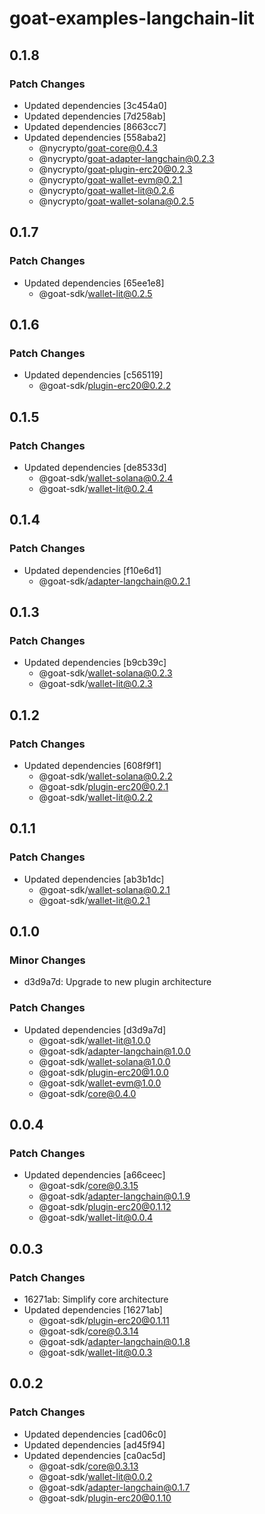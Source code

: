 # goat-examples-langchain-lit

## 0.1.8

### Patch Changes

- Updated dependencies [3c454a0]
- Updated dependencies [7d258ab]
- Updated dependencies [8663cc7]
- Updated dependencies [558aba2]
  - @nycrypto/goat-core@0.4.3
  - @nycrypto/goat-adapter-langchain@0.2.3
  - @nycrypto/goat-plugin-erc20@0.2.3
  - @nycrypto/goat-wallet-evm@0.2.1
  - @nycrypto/goat-wallet-lit@0.2.6
  - @nycrypto/goat-wallet-solana@0.2.5

## 0.1.7

### Patch Changes

- Updated dependencies [65ee1e8]
  - @goat-sdk/wallet-lit@0.2.5

## 0.1.6

### Patch Changes

- Updated dependencies [c565119]
  - @goat-sdk/plugin-erc20@0.2.2

## 0.1.5

### Patch Changes

- Updated dependencies [de8533d]
  - @goat-sdk/wallet-solana@0.2.4
  - @goat-sdk/wallet-lit@0.2.4

## 0.1.4

### Patch Changes

- Updated dependencies [f10e6d1]
  - @goat-sdk/adapter-langchain@0.2.1

## 0.1.3

### Patch Changes

- Updated dependencies [b9cb39c]
  - @goat-sdk/wallet-solana@0.2.3
  - @goat-sdk/wallet-lit@0.2.3

## 0.1.2

### Patch Changes

- Updated dependencies [608f9f1]
  - @goat-sdk/wallet-solana@0.2.2
  - @goat-sdk/plugin-erc20@0.2.1
  - @goat-sdk/wallet-lit@0.2.2

## 0.1.1

### Patch Changes

- Updated dependencies [ab3b1dc]
  - @goat-sdk/wallet-solana@0.2.1
  - @goat-sdk/wallet-lit@0.2.1

## 0.1.0

### Minor Changes

- d3d9a7d: Upgrade to new plugin architecture

### Patch Changes

- Updated dependencies [d3d9a7d]
  - @goat-sdk/wallet-lit@1.0.0
  - @goat-sdk/adapter-langchain@1.0.0
  - @goat-sdk/wallet-solana@1.0.0
  - @goat-sdk/plugin-erc20@1.0.0
  - @goat-sdk/wallet-evm@1.0.0
  - @goat-sdk/core@0.4.0

## 0.0.4

### Patch Changes

- Updated dependencies [a66ceec]
  - @goat-sdk/core@0.3.15
  - @goat-sdk/adapter-langchain@0.1.9
  - @goat-sdk/plugin-erc20@0.1.12
  - @goat-sdk/wallet-lit@0.0.4

## 0.0.3

### Patch Changes

- 16271ab: Simplify core architecture
- Updated dependencies [16271ab]
  - @goat-sdk/plugin-erc20@0.1.11
  - @goat-sdk/core@0.3.14
  - @goat-sdk/adapter-langchain@0.1.8
  - @goat-sdk/wallet-lit@0.0.3

## 0.0.2

### Patch Changes

- Updated dependencies [cad06c0]
- Updated dependencies [ad45f94]
- Updated dependencies [ca0ac5d]
  - @goat-sdk/core@0.3.13
  - @goat-sdk/wallet-lit@0.0.2
  - @goat-sdk/adapter-langchain@0.1.7
  - @goat-sdk/plugin-erc20@0.1.10
